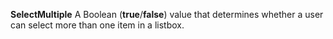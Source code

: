 **SelectMultiple** A Boolean (**true**/**false**) value that determines whether a user can select more than one item in a listbox.
